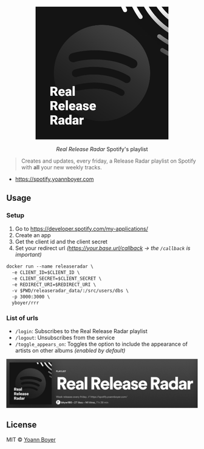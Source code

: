 <p align="center">
  <a href="https://hub.docker.com/r/yboyer/rrr/">
    <img height="350" src="https://raw.githubusercontent.com/yboyer/realreleaseradar/master/.github/large.jpg">
  </a>
  <p align="center"><i>Real Release Radar</i> Spotify's playlist</p>
</p>

> Creates and updates, every friday, a Release Radar playlist on Spotify with **all** your new weekly tracks.

 - https://spotify.yoannboyer.com


## Usage
### Setup
1. Go to https://developer.spotify.com/my-applications/
2. Create an app
3. Get the client id and the client secret
4. Set your redirect url _(https://your.base.url/callback -> the `/callback` is important)_

```shell
docker run --name releaseradar \
  -e CLIENT_ID=$CLIENT_ID \
  -e CLIENT_SECRET=$CLIENT_SECRET \
  -e REDIRECT_URI=$REDIRECT_URI \
  -v $PWD/releaseradar_data/:/src/users/dbs \
  -p 3000:3000 \
  yboyer/rrr
```

### List of urls
 - `/login`: Subscribes to the Real Release Radar playlist
 - `/logout`: Unsubscribes from the service
 - `/toggle_appears_on`: Toggles the option to include the appearance of artists on other albums _(enabled by default)_

<p align="center">
  <img width="800" src="https://raw.githubusercontent.com/yboyer/realreleaseradar/master/.github/screen.png">
</p>

## License
MIT © [Yoann Boyer](http://yoannboyer.com)

